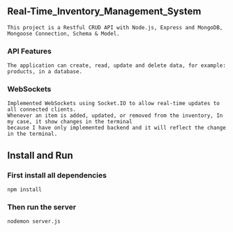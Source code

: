 ## Real-Time_Inventory_Management_System

```
This project is a Restful CRUD API with Node.js, Express and MongoDB, Mongoose Connection, Schema & Model.
```

### API Features

```
The application can create, read, update and delete data, for example: products, in a database.
```

### WebSockets

```
Implemented WebSockets using Socket.IO to allow real-time updates to all connected clients.
Whenever an item is added, updated, or removed from the inventory, In my case, it show changes in the terminal
because I have only implemented backend and it will reflect the change in the terminal.
```

## Install and Run

### First install all dependencies

```
npm install
```

### Then run the server

```
nodemon server.js
```
